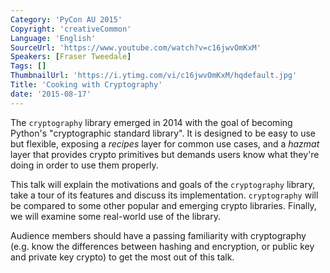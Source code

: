 ```yaml
---
Category: 'PyCon AU 2015'
Copyright: 'creativeCommon'
Language: 'English'
SourceUrl: 'https://www.youtube.com/watch?v=c16jwvOmKxM'
Speakers: [Fraser Tweedale]
Tags: []
ThumbnailUrl: 'https://i.ytimg.com/vi/c16jwvOmKxM/hqdefault.jpg'
Title: 'Cooking with Cryptography'
date: '2015-08-17'
---
```

The ``cryptography`` library emerged in 2014 with the goal of
becoming Python's "cryptographic standard library".  It is designed
to be easy to use but flexible, exposing a *recipes* layer for
common use cases, and a *hazmat* layer that provides crypto
primitives but demands users know what they're doing in order to use
them properly.

This talk will explain the motivations and goals of the
``cryptography`` library, take a tour of its features and discuss
its implementation.  ``cryptography`` will be compared to some other
popular and emerging crypto libraries.  Finally, we will examine
some real-world use of the library.

Audience members should have a passing familiarity with cryptography
(e.g. know the differences between hashing and encryption, or public
key and private key crypto) to get the most out of this talk.

